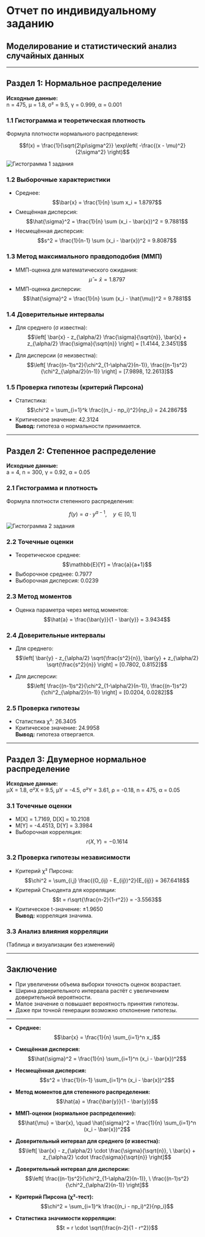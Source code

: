 # Отчет по индивидуальному заданию
## Моделирование и статистический анализ случайных данных

---

## Раздел 1: Нормальное распределение

**Исходные данные:**  
n = 475, μ = 1.8, σ² = 9.5, γ = 0.999, α = 0.001

### 1.1 Гистограмма и теоретическая плотность
Формула плотности нормального распределения:

$$f(x) = \frac{1}{\sqrt{2\pi\sigma^2}} \exp\left( -\frac{(x - \mu)^2}{2\sigma^2} \right)$$

![Гистограмма 1 задания](img/histogram_1.png)

### 1.2 Выборочные характеристики
- Среднее: 
$$\bar{x} = \frac{1}{n} \sum x_i = 1.8797$$  
- Смещённая дисперсия: 
$$\hat{\sigma}^2 = \frac{1}{n} \sum (x_i - \bar{x})^2 = 9.7881$$  
- Несмещённая дисперсия: 
$$s^2 = \frac{1}{n-1} \sum (x_i - \bar{x})^2 = 9.8087$$

### 1.3 Метод максимального правдоподобия (ММП)
- ММП-оценка для математического ожидания:
$$\hat{\mu} = \bar{x} = 1.8797$$
- ММП-оценка дисперсии:
$$\hat{\sigma}^2 = \frac{1}{n} \sum (x_i - \hat{\mu})^2 = 9.7881$$

### 1.4 Доверительные интервалы
- Для среднего (σ известна):
$$\left[ 
\bar{x} - z_{\alpha/2} \frac{\sigma}{\sqrt{n}}, 
\bar{x} + z_{\alpha/2} \frac{\sigma}{\sqrt{n}} 
\right] = [1.4144, 2.3451]$$

- Для дисперсии (σ неизвестна):
$$\left[ 
\frac{(n-1)s^2}{\chi^2_{1-\alpha/2}(n-1)}, 
\frac{(n-1)s^2}{\chi^2_{\alpha/2}(n-1)} 
\right] = [7.9898, 12.2613]$$

### 1.5 Проверка гипотезы (критерий Пирсона)
- Статистика:
$$\chi^2 = \sum_{i=1}^k \frac{(n_i - np_i)^2}{np_i} = 24.2867$$
- Критическое значение: 42.3124  
**Вывод:** гипотеза о нормальности принимается.

---

## Раздел 2: Степенное распределение

**Исходные данные:**  
a = 4, n = 300, γ = 0.92, α = 0.05

### 2.1 Гистограмма и плотность
Формула плотности степенного распределения:

$$f(y) = a \cdot y^{a - 1}, \quad y \in [0, 1]$$

![Гистограмма 2 задания](img/histogram_2.png)

### 2.2 Точечные оценки
- Теоретическое среднее: 
$$\mathbb{E}[Y] = \frac{a}{a+1}$$
- Выборочное среднее: 0.7977  
- Выборочная дисперсия: 0.0239

### 2.3 Метод моментов
- Оценка параметра через метод моментов:
$$\hat{a} = \frac{\bar{y}}{1 - \bar{y}} = 3.9434$$

### 2.4 Доверительные интервалы
- Для среднего:
$$\left[ 
\bar{y} - z_{\alpha/2} \sqrt{\frac{s^2}{n}}, 
\bar{y} + z_{\alpha/2} \sqrt{\frac{s^2}{n}} 
\right] = [0.7802, 0.8152]$$

- Для дисперсии:
$$\left[ 
\frac{(n-1)s^2}{\chi^2_{1-\alpha/2}(n-1)}, 
\frac{(n-1)s^2}{\chi^2_{\alpha/2}(n-1)} 
\right] = [0.0204, 0.0282]$$

### 2.5 Проверка гипотезы
- Статистика χ²: 26.3405  
- Критическое значение: 24.9958  
**Вывод:** гипотеза отвергается.

---

## Раздел 3: Двумерное нормальное распределение

**Исходные данные:**  
μX = 1.8, σ²X = 9.5, μY = -4.5, σ²Y = 3.61, ρ = -0.18, n = 475, α = 0.05

### 3.1 Точечные оценки
- M[X] = 1.7169, D[X] = 10.2108  
- M[Y] = -4.4513, D[Y] = 3.3984  
- Выборочная корреляция: 
$$r(X,Y) = -0.1614$$

### 3.2 Проверка гипотезы независимости
- Критерий χ² Пирсона:
$$\chi^2 = \sum_{i,j} \frac{(O_{ij} - E_{ij})^2}{E_{ij}} = 367.6418$$
- Критерий Стьюдента для корреляции:
$$t = r\sqrt{\frac{n-2}{1-r^2}} = -3.5563$$
- Критическое t-значение: ±1.9650  
**Вывод:** корреляция значима.

### 3.3 Анализ влияния корреляции
(Таблица и визуализации без изменений)

---

## Заключение

- При увеличении объема выборки точность оценок возрастает.
- Ширина доверительного интервала растёт с увеличением доверительной вероятности.
- Малое значение α повышает вероятность принятия гипотезы.
- Даже при точной генерации возможно отклонение гипотезы.

---

- **Среднее:**
$$\bar{x} = \frac{1}{n} \sum_{i=1}^n x_i$$

- **Смещённая дисперсия:**
$$\hat{\sigma}^2 = \frac{1}{n} \sum_{i=1}^n (x_i - \bar{x})^2$$

- **Несмещённая дисперсия:**
$$s^2 = \frac{1}{n-1} \sum_{i=1}^n (x_i - \bar{x})^2$$

- **Метод моментов для степенного распределения:**
$$\hat{a} = \frac{\bar{y}}{1 - \bar{y}}$$

- **ММП-оценки (нормальное распределение):**
$$\hat{\mu} = \bar{x}, \quad \hat{\sigma}^2 = \frac{1}{n} \sum_{i=1}^n (x_i - \bar{x})^2$$

- **Доверительный интервал для среднего (σ известна):**
$$\left[ \bar{x} - z_{\alpha/2} \cdot \frac{\sigma}{\sqrt{n}}, \ \bar{x} + z_{\alpha/2} \cdot \frac{\sigma}{\sqrt{n}} \right]$$

- **Доверительный интервал для дисперсии:**
$$\left[ \frac{(n-1)s^2}{\chi^2_{1-\alpha/2}(n-1)}, \ \frac{(n-1)s^2}{\chi^2_{\alpha/2}(n-1)} \right]$$

- **Критерий Пирсона (χ²-тест):**
$$\chi^2 = \sum_{i=1}^k \frac{(n_i - np_i)^2}{np_i}$$

- **Статистика значимости корреляции:**
$$t = r \cdot \sqrt{\frac{n-2}{1 - r^2}}$$